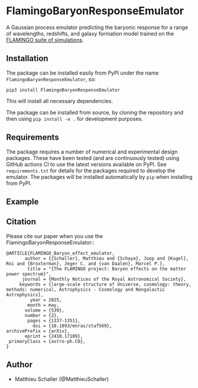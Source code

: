 FlamingoBaryonResponseEmulator
==============================

A Gaussian process emulator predicting the baryonic response for a range of
wavelengths, redshifts, and galaxy formation model trained on the [FLAMINGO
suite of simulations](https://flamingo.strw.leidenuniv.nl/).

Installation
------------

The package can be installed easily from PyPI under the name `FlamingoBaryonResponseEmulator`,
so:

```
pip3 install FlamingoBaryonResponseEmulator
```

This will install all necessary dependencies.

The package can be installed from source, by cloning the repository and
then using `pip install -e .` for development purposes.


Requirements
------------

The package requires a number of numerical and experimental design packages.
These have been tested (and are continuously tested) using GitHub actions CI to
use the latest versions available on PyPI. See `requirements.txt` for details
for the packages required to develop the emulator. The packages will be
installed automatically by `pip` when installing from PyPI.

Example
-------


Citation
--------

Please cite our paper when you use the FlamingoBaryonResponseEmulator::

```
@ARTICLE{FLAMINGO_Baryon_effect_emulator,
       author = {{Schaller}, Matthieu and {Schaye}, Joop and {Kugel}, Roi and {Broxterman}, Jeger C. and {van Daalen}, Marcel P.},
        title = "{The FLAMINGO project: Baryon effects on the matter power spectrum}",
      journal = {Monthly Notices of the Royal Astronomical Society},
     keywords = {large-scale structure of Universe, cosmology: theory, methods: numerical, Astrophysics - Cosmology and Nongalactic Astrophysics},
         year = 2025,
        month = may,
       volume = {539},
       number = {2},
        pages = {1337-1351},
          doi = {10.1093/mnras/staf569},
archivePrefix = {arXiv},
       eprint = {2410.17109},
 primaryClass = {astro-ph.CO},
}
```

Author
------

+ Matthieu Schaller (@MatthieuSchaller)


